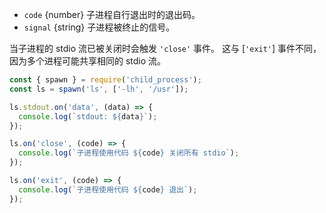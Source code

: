 <!-- YAML
added: v0.7.7
-->

* `code` {number} 子进程自行退出时的退出码。
* `signal` {string} 子进程被终止的信号。

当子进程的 stdio 流已被关闭时会触发 `'close'` 事件。
这与 [`'exit'`] 事件不同，因为多个进程可能共享相同的 stdio 流。

```js
const { spawn } = require('child_process');
const ls = spawn('ls', ['-lh', '/usr']);

ls.stdout.on('data', (data) => {
  console.log(`stdout: ${data}`);
});

ls.on('close', (code) => {
  console.log(`子进程使用代码 ${code} 关闭所有 stdio`);
});

ls.on('exit', (code) => {
  console.log(`子进程使用代码 ${code} 退出`);
});
```




